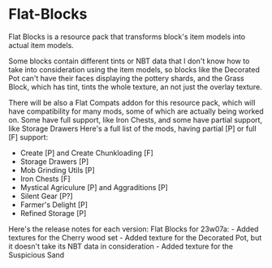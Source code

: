 # Flat-Blocks
  Flat Blocks is a resource pack that transforms block's item models into actual item models.

  Some blocks contain different tints or NBT data that I don't know how to take into consideration using the item models, so blocks like the Decorated Pot can't have their faces displaying the pottery shards, and the Grass Block, which has tint, tints the whole texture, an not just the overlay texture.

  There will be also a Flat Compats addon for this resource pack, which will have compatibility for many mods, some of which are actually being worked on. Some have full support, like Iron Chests, and some have partial support, like Storage Drawers
  Here's a full list of the mods, having partial [P] or full [F] support:
  - Create [P] and Create Chunkloading [F]
  - Storage Drawers [P]
  - Mob Grinding Utils [P]
  - Iron Chests [F]
  - Mystical Agriculure [P] and Aggraditions [P]
  - Silent Gear [P?]
  - Farmer's Delight [P]
  - Refined Storage [P]
 
  Here's the release notes for each version:
  Flat Blocks for 23w07a:
    - Added textures for the Cherry wood set
    - Added texture for the Decorated Pot, but it doesn't take its NBT data in consideration
    - Added texture for the Suspicious Sand
